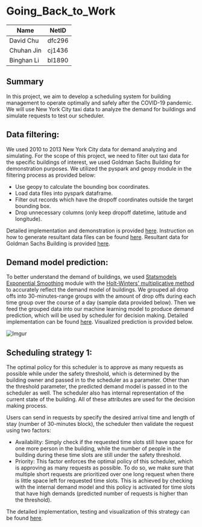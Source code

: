 # Going_Back_to_Work

|      Name| NetID|
|----------|------|
| David Chu|dfc296|
|Chuhan Jin|cj1436|
|Binghan Li|bl1890|

## Summary
In this project, we aim to develop a scheduling system for building management to operate optimally and safely after the COVID-19 pandemic. We will use New York City taxi data to analyze the demand for buildings and simulate requests to test our scheduler.

## Data filtering:
We used 2010 to 2013 New York City data for demand analyzing and simulating. For the scope of this project, we need to filter out taxi data for the specific buildings of interest, we used Goldman Sachs Building for demonstration purposes. We utilized the pyspark and geopy module in the filtering process as provided below: 
* Use geopy to calculate the bounding box coordinates. 
* Load data files into pyspark dataframe. 
* Filter out records which have the dropoff coordinates outside the target bounding box. 
* Drop unnecessary columns (only keep dropoff datetime, latitude and longitude). 

Detailed implementation and demonstration is provided [here](https://github.com/0o0liver/Going_Back_to_Work/blob/master/datasets/generate_data.ipynb). Instruction on how to generate resultant data files can be found [here](https://github.com/0o0liver/Going_Back_to_Work/tree/master/datasets#dataset-generation). Resultant data for Goldman Sachs Building is provided [here](https://github.com/0o0liver/Going_Back_to_Work/tree/master/datasets/resultant_data). 

## Demand model prediction:
To better understand the demand of buildings, we used [Statsmodels Exponential Smoothing](https://www.statsmodels.org/dev/examples/notebooks/generated/exponential_smoothing.html) module with the [Holt-Winters' multiplicative method](https://orangematter.solarwinds.com/2019/12/15/holt-winters-forecasting-simplified/) to accurately reflect the demand model of buildings. We grouped all drop offs into 30-minutes-range groups with the amount of drop offs during each time group over the course of a day (sample data provided below). Then we feed the grouped data into our machine learning model to produce demand prediction, which will be used by scheduler for decision making. Detailed implementation can be found [here](https://github.com/0o0liver/Going_Back_to_Work/blob/master/Demand_Model_Prediction.ipynb). Visualized prediction is provided below.

![Imgur](https://i.imgur.com/vtX1eqK.png)

## Scheduling strategy 1:
The optimal policy for this scheduler is to approve as many requests as possible while under the safety threshold, which is determined by the building owner and passed in to the scheduler as a parameter. Other than the threshold parameter, the predicted demand model is passed in to the scheduler as well. The scheduler also has internal representation of the current state of the building. All of these attributes are used for the decision making process.

Users can send in requests by specify the desired arrival time and length of stay (number of 30-minutes block), the scheduler then validate the request using two factors:
* Availability: Simply check if the requested time slots still have space for one more person in the building, while the number of people in the building during these time slots are still under the safety threshold. 
* Priority: This factor enforces the optimal policy of this scheduler, which is approving as many requests as possible. To do so, we make sure that multiple short requests are prioritized over one long request when there is little space left for requested time slots. This is achieved by checking with the internal demand model and this policy is activated for time slots that have high demands (predicted number of requests is higher than the threshold).

The detailed implementation, testing and visualization of this strategy can be found [here]().

